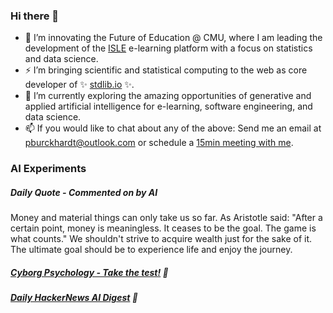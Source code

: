 ### Hi there 👋

-   📖 I’m innovating the Future of Education @ CMU, where I am leading the development of the [ISLE](https://www.stat.cmu.edu/isle) e-learning platform with a focus on statistics and data science.
-   ⚡ I’m bringing scientific and statistical computing to the web as core developer of ✨ [stdlib.io](https://stdlib.io) ✨.
-   🔭 I’m currently exploring the amazing opportunities of generative and applied artificial intelligence for e-learning, software engineering, and data science.
-   📫 If you would like to chat about any of the above: Send me an email at [pburckhardt@outlook.com](mailto:pburckhardt@outlook.com) or schedule a [15min meeting with me](https://cal.com/philipp-burckhardt/15min).

### AI Experiments

##### Daily Quote - Commented on by AI

<!-- <quote> -->

Money and material things can only take us so far. As Aristotle said: "After a certain point, money is meaningless. It ceases to be the goal. The game is what counts." We shouldn't strive to acquire wealth just for the sake of it. The ultimate goal should be to experience life and enjoy the journey.

<!-- </quote> -->

##### [Cyborg Psychology - Take the test!](http://cyborg-psychology.com/) 🚀 
##### [Daily HackerNews AI Digest](https://ai-digest.vercel.app/) :brain:
